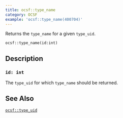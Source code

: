 ```yaml
---
title: ocsf::type_name
category: OCSF
example: 'ocsf::type_name(400704)'
---
```


Returns the `type_name` for a given `type_uid`.

```tql
ocsf::type_name(id:int)
```

## Description

### `id: int`

The `type_uid` for which `type_name` should be returned.

## See Also

[`ocsf::type_uid`](/reference/functions/ocsf/type_uid)
